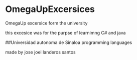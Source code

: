 # OmegaUpExcersices
OmegaUp excersice form the university 

this excesice was for the purpse of learnimng C# and java 

##Universidad autonoma de Sinaloa
programming languages 

made by jose joel landeros santos 


